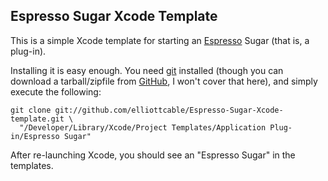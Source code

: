 Espresso Sugar Xcode Template
-----------------------------
This is a simple Xcode template for starting an [Espresso][] Sugar (that is, a
plug-in).

Installing it is easy enough. You need [git][] installed (though you can
download a tarball/zipfile from [GitHub][], I won't cover that here), and simply
execute the following:
    
    git clone git://github.com/elliottcable/Espresso-Sugar-Xcode-template.git \
      "/Developer/Library/Xcode/Project Templates/Application Plug-in/Espresso Sugar"
    
After re-launching Xcode, you should see an "Espresso Sugar" in the templates.

  [Espresso]: http://macrabbit.com/espresso/
    "sexy source editor for Mac OS X"
  [git]: http://git-scm.com/
    "the fast, easy, and powerful SCM"
  [GitHub]: http://github.com/
    "git versioned source hosting system"
